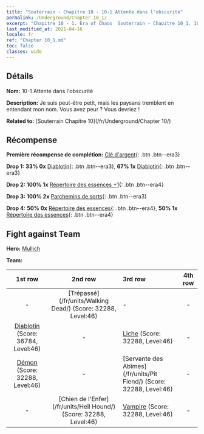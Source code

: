 ```yaml
---
title: "Souterrain - Chapitre 10 - 10-1 Attente dans l'obscurité"
permalink: /Underground/Chapter 10_1/
excerpt: "Chapitre 10 - 1. Era of Chaos  Souterrain - Chapitre 10_1. 10-1 Attente dans l'obscurité"
last_modified_at: 2021-04-16
locale: fr
ref: "Chapter 10_1.md"
toc: false
classes: wide
---
```


## Détails

 **Nom:** 10-1 Attente dans l'obscurité

 **Description:** Je suis peut-être petit, mais les paysans tremblent en entendant mon nom. Vous avez peur ? Vous devriez !

 **Related to:** [Souterrain Chapitre 10](/fr/Underground/Chapter 10/)

## Récompense

 **Première récompense de complétion:** [Clé d'argent](/fr/Items/con_693/){: .btn .btn--era3}

 **Drop 1:** **33% 0x** [Diablotin](/fr/Items/unt_226/){: .btn .btn--era3}, **67% 1x** [Diablotin](/fr/Items/unt_226/){: .btn .btn--era3}

 **Drop 2:** **100% 1x** [Répertoire des essences +1](/fr/Items/mat_46/){: .btn .btn--era4}

 **Drop 3:** **100% 2x** [Parchemins de sorts](/fr/Items/con_694/){: .btn .btn--era3}

 **Drop 4:** **50% 0x** [Répertoire des essences](/fr/Items/mat_39/){: .btn .btn--era4}, **50% 1x** [Répertoire des essences](/fr/Items/mat_39/){: .btn .btn--era4}


## Fight against Team
 **Hero:** [Mullich](/fr/heroes/Mullich/)

 **Team:**


  | 1st row | 2nd row | 3rd row | 4th row |
  |:----:|:----:|:----|:----:|
  | - | [Trépassé](/fr/units/Walking Dead/) (Score: 32288, Level:46)  | - | - |
  | [Diablotin](/fr/units/Imp/) (Score: 36784, Level:46)  | - | [Liche](/fr/units/Lich/) (Score: 32288, Level:46)  | - |
  | [Démon](/fr/units/Demon/) (Score: 32288, Level:46)  | - | [Servante des Abîmes](/fr/units/Pit Fiend/) (Score: 32288, Level:46)  | - |
  | - | [Chien de l'Enfer](/fr/units/Hell Hound/) (Score: 32288, Level:46)  | [Vampire](/fr/units/Vampire/) (Score: 32288, Level:46)  | - |



